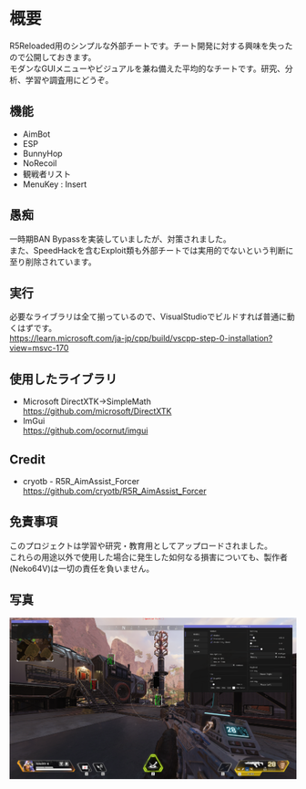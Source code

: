# 概要
R5Reloaded用のシンプルな外部チートです。チート開発に対する興味を失ったので公開しておきます。  
モダンなGUIメニューやビジュアルを兼ね備えた平均的なチートです。研究、分析、学習や調査用にどうぞ。

## 機能
* AimBot
* ESP
* BunnyHop
* NoRecoil
* 観戦者リスト
* MenuKey : Insert

## 愚痴
一時期BAN Bypassを実装していましたが、対策されました。  
また、SpeedHackを含むExploit類も外部チートでは実用的でないという判断に至り削除されています。

## 実行
必要なライブラリは全て揃っているので、VisualStudioでビルドすれば普通に動くはずです。  
https://learn.microsoft.com/ja-jp/cpp/build/vscpp-step-0-installation?view=msvc-170

## 使用したライブラリ
* Microsoft DirectXTK->SimpleMath  
https://github.com/microsoft/DirectXTK  
* ImGui  
https://github.com/ocornut/imgui

## Credit
* cryotb - R5R_AimAssist_Forcer  
https://github.com/cryotb/R5R_AimAssist_Forcer

## 免責事項
このプロジェクトは学習や研究・教育用としてアップロードされました。  
これらの用途以外で使用した場合に発生した如何なる損害についても、製作者(Neko64V)は一切の責任を負いません。  

## 写真
![AIM](R5R_External.png)